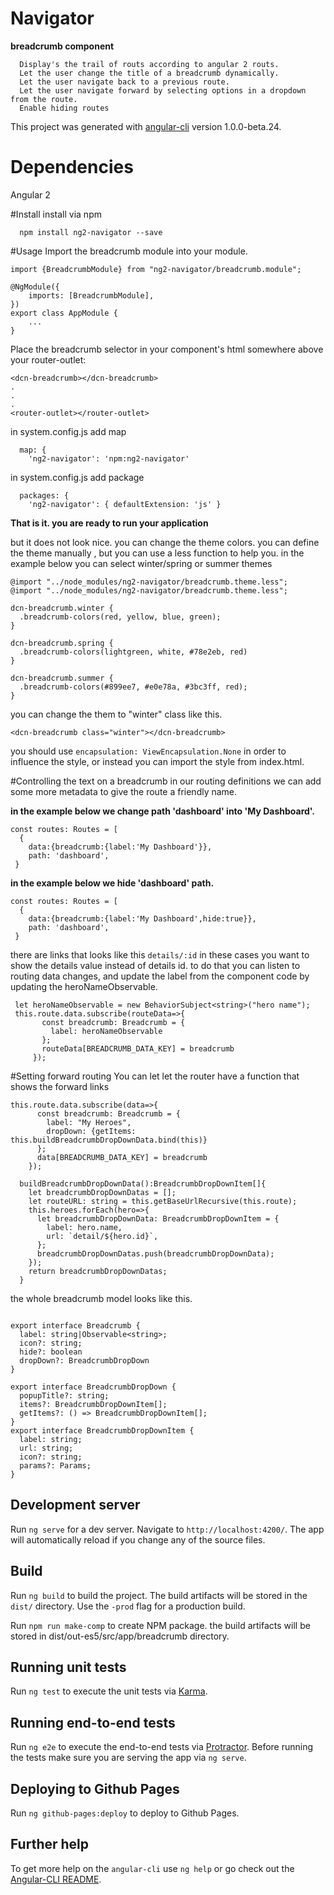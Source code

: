 # Navigator
**breadcrumb component**
 ```
   Display's the trail of routs according to angular 2 routs.
   Let the user change the title of a breadcrumb dynamically.
   Let the user navigate back to a previous route.
   Let the user navigate forward by selecting options in a dropdown from the route.
   Enable hiding routes
 ```

This project was generated with [angular-cli](https://github.com/angular/angular-cli) version 1.0.0-beta.24.

# Dependencies
 Angular 2

#Install
install via npm
```
  npm install ng2-navigator --save
```
#Usage
Import the breadcrumb module into your module.
```
import {BreadcrumbModule} from "ng2-navigator/breadcrumb.module";

@NgModule({
    imports: [BreadcrumbModule],
})
export class AppModule {
    ...
}
```
Place the breadcrumb selector in your component's html somewhere above your router-outlet:
```
<dcn-breadcrumb></dcn-breadcrumb>
.
.
.
<router-outlet></router-outlet>
```
in system.config.js add map
```$xslt
  map: {
    'ng2-navigator': 'npm:ng2-navigator'
```
in system.config.js add package
```$xslt
  packages: {
    'ng2-navigator': { defaultExtension: 'js' }
```

**That is it. you are ready to run your application**

but it does not look nice.
you can change the theme colors.
you can define the theme manually , but you can use a less function to help you.
in the example below you can select winter/spring or summer themes
```$xslt
@import "../node_modules/ng2-navigator/breadcrumb.theme.less";
@import "../node_modules/ng2-navigator/breadcrumb.theme.less";

dcn-breadcrumb.winter {
  .breadcrumb-colors(red, yellow, blue, green);
}

dcn-breadcrumb.spring {
  .breadcrumb-colors(lightgreen, white, #78e2eb, red)
}

dcn-breadcrumb.summer {
  .breadcrumb-colors(#899ee7, #e0e78a, #3bc3ff, red);
}
```
you can change the them to "winter" class like this.
```$xslt
<dcn-breadcrumb class="winter"></dcn-breadcrumb>
```
you should use ```encapsulation: ViewEncapsulation.None```  in order to influence the style, or instead you can import the style from index.html.


#Controlling the text on a breadcrumb
in our routing definitions we can add some more metadata to give the route a friendly name.

**in the example below we change path 'dashboard' into 'My Dashboard'.** 

```$xslt
const routes: Routes = [
  {
    data:{breadcrumb:{label:'My Dashboard'}},
    path: 'dashboard',
 }
```

**in the example below we hide 'dashboard' path.**


```$xslt
const routes: Routes = [
  {
    data:{breadcrumb:{label:'My Dashboard',hide:true}},
    path: 'dashboard',
 }
```

there are links that looks like this ```details/:id```
in these cases you want to show the details value instead of details id.
to do that you can listen to routing data changes, and update the label from the component code by updating the heroNameObservable.
```$xslt
 let heroNameObservable = new BehaviorSubject<string>("hero name");
 this.route.data.subscribe(routeData=>{
       const breadcrumb: Breadcrumb = {
         label: heroNameObservable
       };
       routeData[BREADCRUMB_DATA_KEY] = breadcrumb
     });
```

#Setting forward routing
You can let let the router have a function that shows the forward links
```$xslt
this.route.data.subscribe(data=>{
      const breadcrumb: Breadcrumb = {
        label: "My Heroes",
        dropDown: {getItems: this.buildBreadcrumbDropDownData.bind(this)}
      };
      data[BREADCRUMB_DATA_KEY] = breadcrumb
    });
    
  buildBreadcrumbDropDownData():BreadcrumbDropDownItem[]{
    let breadcrumbDropDownDatas = [];
    let routeURL: string = this.getBaseUrlRecursive(this.route);
    this.heroes.forEach(hero=>{
      let breadcrumbDropDownData: BreadcrumbDropDownItem = {
        label: hero.name,
        url: `detail/${hero.id}`,
      };
      breadcrumbDropDownDatas.push(breadcrumbDropDownData);
    });
    return breadcrumbDropDownDatas;
  }

```
the whole breadcrumb model looks like this.
```$xslt

export interface Breadcrumb {
  label: string|Observable<string>;
  icon?: string;
  hide?: boolean
  dropDown?: BreadcrumbDropDown
}

export interface BreadcrumbDropDown {
  popupTitle?: string;
  items?: BreadcrumbDropDownItem[];
  getItems?: () => BreadcrumbDropDownItem[];
}
export interface BreadcrumbDropDownItem {
  label: string;
  url: string;
  icon?: string;
  params?: Params;
}
```


## Development server
Run `ng serve` for a dev server. Navigate to `http://localhost:4200/`. The app will automatically reload if you change any of the source files.

## Build

Run `ng build` to build the project. The build artifacts will be stored in the `dist/` directory. Use the `-prod` flag for a production build.

Run `npm run make-comp` to create NPM package. the build artifacts will be stored in dist/out-es5/src/app/breadcrumb directory.

## Running unit tests

Run `ng test` to execute the unit tests via [Karma](https://karma-runner.github.io).

## Running end-to-end tests

Run `ng e2e` to execute the end-to-end tests via [Protractor](http://www.protractortest.org/).
Before running the tests make sure you are serving the app via `ng serve`.

## Deploying to Github Pages

Run `ng github-pages:deploy` to deploy to Github Pages.

## Further help

To get more help on the `angular-cli` use `ng help` or go check out the [Angular-CLI README](https://github.com/angular/angular-cli/blob/master/README.md).
